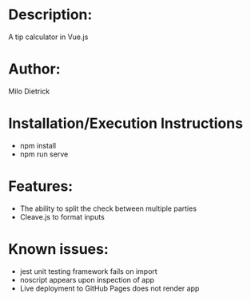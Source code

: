 # Description:
A tip calculator in Vue.js

# Author:
Milo Dietrick

# Installation/Execution Instructions
- npm install
- npm run serve

# Features:
- The ability to split the check between multiple parties
- Cleave.js to format inputs

# Known issues:
- jest unit testing framework fails on import
- noscript appears upon inspection of app 
- Live deployment to GitHub Pages does not render app




